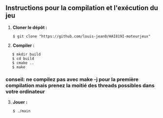 ## Instructions pour la compilation et l'exécution du jeu

1. **Cloner le dépôt :**
   ```
   $ git clone "https://github.com/louis-jean0/HAI819I-moteurjeux"  
   ```

2. **Compiler :** 
```
   $ mkdir build
   $ cd build
   $ cmake ..
   $ make
```
### conseil: ne compilez pas avec make -j pour la première compilation mais prenez la moitié des threads possibles dans votre ordinateur

3. **Jouer :** 
	```
    $ ./main 
    ```
